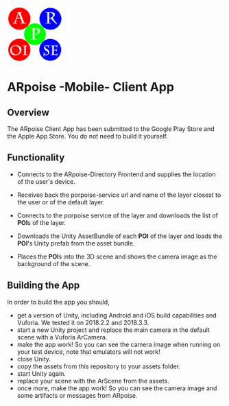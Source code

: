 ![ARpoise Logo](/images/arpoise_logo_rgb-128.png)
# ARpoise -Mobile- Client App

## Overview
The ARpoise Client App has been submitted to the Google Play Store and the Apple App Store. 
You do not need to build it yourself.

## Functionality
- Connects to the ARpoise-Directory Frontend and supplies the location of the user's device.

- Receives back the porpoise-service url and name of the layer closest to the user or of the default layer.

- Connects to the porpoise service of the layer and downloads the list of **POI**s of the layer.

- Downloads the Unity AssetBundle of each **POI** of the layer and loads the **POI**'s Unity prefab from the asset bundle.

- Places the **POI**s into the 3D scene and shows the camera image as the background of the scene.

## Building the App
In order to build the app you should, 

- get a version of Unity, including Android and iOS build capabilities and Vuforia. We tested it on 2018.2.2 and 2018.3.3.
- start a new Unity project and replace the main camera in the default scene with a Vuforia ArCamera.
- make the app work! So you can see the camera image when running on your test device, note that emulators will not work!
- close Unity.
- copy the assets from this repository to your assets folder.
- start Unity again.
- replace your scene with the ArScene from the assets.
- once more, make the app work! So you can see the camera image and some artifacts or messages from ARpoise.
